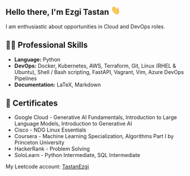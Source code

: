 <h2> Hello there, I'm Ezgi Tastan <img src="https://raw.githubusercontent.com/ABSphreak/ABSphreak/master/gifs/Hi.gif" height="25px"></h2>

I am enthusiastic about opportunities in Cloud and DevOps roles.

## 👩‍💻 Professional Skills
- **Language:** Python
- **DevOps:** Docker, Kubernetes, AWS, Terraform, Git, Linux (RHEL & Ubuntu), Shell / Bash scripting, FastAPI, Vagrant, Vim, Azure DevOps Pipelines
- **Documentation:** LaTeX, Markdown

## 📜 Certificates

- Google Cloud - Generative AI Fundamentals, Introduction to Large Language Models, Introduction to Generative AI
- Cisco - NDG Linux Essentials
- Coursera - Machine Learning Specialization, Algorithms Part I by Princeton University
- HackerRank - Problem Solving
- SoloLearn - Python Intermediate, SQL Intermediate

My Leetcode account: [TastanEzgi](https://leetcode.com/TastanEzgi/)
